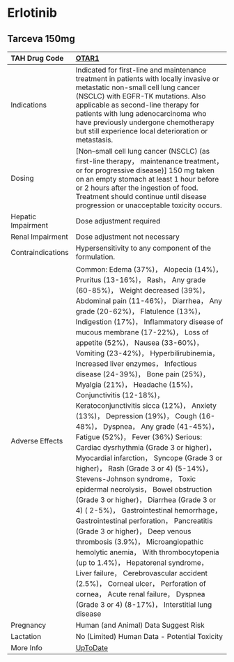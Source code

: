 # Erlotinib

## Tarceva 150mg

| TAH Drug Code      | [OTAR1](https://www.tahsda.org.tw/drugs/hissearch.php?drug_code=OTAR1)                                                                                                                                                                                                                                                                                                                                                                                                                                                                                                                                                                                                                                                                                                                                                                                                                                                                                                                                                                                                                                                                                                                                                                                                                                                             |
|:-------------------|:-----------------------------------------------------------------------------------------------------------------------------------------------------------------------------------------------------------------------------------------------------------------------------------------------------------------------------------------------------------------------------------------------------------------------------------------------------------------------------------------------------------------------------------------------------------------------------------------------------------------------------------------------------------------------------------------------------------------------------------------------------------------------------------------------------------------------------------------------------------------------------------------------------------------------------------------------------------------------------------------------------------------------------------------------------------------------------------------------------------------------------------------------------------------------------------------------------------------------------------------------------------------------------------------------------------------------------------|
| Indications        | Indicated for first-line and maintenance treatment in patients with locally invasive or metastatic non-small cell lung cancer (NSCLC) with EGFR-TK mutations. Also applicable as second-line therapy for patients with lung adenocarcinoma who have previously undergone chemotherapy but still experience local deterioration or metastasis.                                                                                                                                                                                                                                                                                                                                                                                                                                                                                                                                                                                                                                                                                                                                                                                                                                                                                                                                                                                      |
| Dosing             | [Non–small cell lung cancer (NSCLC) (as first-line therapy， maintenance treatment， or for progressive disease)] 150 mg taken on an empty stomach at least 1 hour before or 2 hours after the ingestion of food. Treatment should continue until disease progression or unacceptable toxicity occurs.                                                                                                                                                                                                                                                                                                                                                                                                                                                                                                                                                                                                                                                                                                                                                                                                                                                                                                                                                                                                                             |
| Hepatic Impairment | Dose adjustment required                                                                                                                                                                                                                                                                                                                                                                                                                                                                                                                                                                                                                                                                                                                                                                                                                                                                                                                                                                                                                                                                                                                                                                                                                                                                                                           |
| Renal Impairment   | Dose adjustment not necessary                                                                                                                                                                                                                                                                                                                                                                                                                                                                                                                                                                                                                                                                                                                                                                                                                                                                                                                                                                                                                                                                                                                                                                                                                                                                                                      |
| Contraindications  | Hypersensitivity to any component of the formulation.                                                                                                                                                                                                                                                                                                                                                                                                                                                                                                                                                                                                                                                                                                                                                                                                                                                                                                                                                                                                                                                                                                                                                                                                                                                                              |
| Adverse Effects    | Common: Edema (37%)， Alopecia (14%)， Pruritus (13-16%)， Rash， Any grade (60-85%)， Weight decreased (39%)， Abdominal pain (11-46%)， Diarrhea， Any grade (20-62%)， Flatulence (13%)， Indigestion (17%)， Inflammatory disease of mucous membrane (17-22%)， Loss of appetite (52%)， Nausea (33-60%)， Vomiting (23-42%)， Hyperbilirubinemia， Increased liver enzymes， Infectious disease (24-39%)， Bone pain (25%)， Myalgia (21%)， Headache (15%)， Conjunctivitis (12-18%)， Keratoconjunctivitis sicca (12%)， Anxiety (13%)， Depression (19%)， Cough (16-48%)， Dyspnea， Any grade (41-45%)， Fatigue (52%)， Fever (36%) Serious: Cardiac dysrhythmia (Grade 3 or higher)， Myocardial infarction， Syncope (Grade 3 or higher)， Rash (Grade 3 or 4) (5-14%)， Stevens-Johnson syndrome， Toxic epidermal necrolysis， Bowel obstruction (Grade 3 or higher)， Diarrhea (Grade 3 or 4) ( 2-5%)， Gastrointestinal hemorrhage， Gastrointestinal perforation， Pancreatitis (Grade 3 or higher)， Deep venous thrombosis (3.9%)， Microangiopathic hemolytic anemia， With thrombocytopenia (up to 1.4%)， Hepatorenal syndrome， Liver failure， Cerebrovascular accident (2.5%)， Corneal ulcer， Perforation of cornea， Acute renal failure， Dyspnea (Grade 3 or 4) (8-17%)， Interstitial lung disease |
| Pregnancy          | Human (and Animal) Data Suggest Risk                                                                                                                                                                                                                                                                                                                                                                                                                                                                                                                                                                                                                                                                                                                                                                                                                                                                                                                                                                                                                                                                                                                                                                                                                                                                                               |
| Lactation          | No (Limited) Human Data - Potential Toxicity                                                                                                                                                                                                                                                                                                                                                                                                                                                                                                                                                                                                                                                                                                                                                                                                                                                                                                                                                                                                                                                                                                                                                                                                                                                                                       |
| More Info          | [UpToDate](https://www.uptodate.com/contents/erlotinib-drug-information)                                                                                                                                                                                                                                                                                                                                                                                                                                                                                                                                                                                                                                                                                                                                                                                                                                                                                                                                                                                                                                                                                                                                                                                                                                                           |

